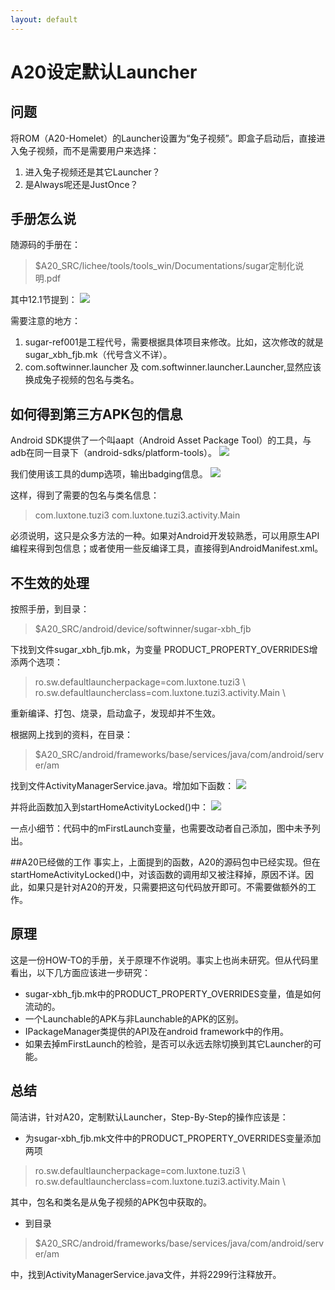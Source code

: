 ```yaml
---
layout: default
---
```


A20设定默认Launcher
===================

问题
--------------------
将ROM（A20-Homelet）的Launcher设置为“兔子视频”。即盒子启动后，直接进入兔子视频，而不是需要用户来选择：

1. 进入兔子视频还是其它Launcher？
2. 是Always呢还是JustOnce？

手册怎么说
---------------
随源码的手册在：
>$A20_SRC/lichee/tools/tools_win/Documentations/sugar定制化说明.pdf

其中12.1节提到：
![](/{{site.images_dir}}/defaultLaucher.png)

需要注意的地方：

1. sugar-ref001是工程代号，需要根据具体项目来修改。比如，这次修改的就是 sugar_xbh_fjb.mk（代号含义不详）。
2. com.softwinner.launcher 及 com.softwinner.launcher.Launcher,显然应该换成兔子视频的包名与类名。

如何得到第三方APK包的信息
--------------------
Android SDK提供了一个叫aapt（Android Asset Package Tool）的工具，与adb在同一目录下（android-sdks/platform-tools）。
![](/{{site.images_dir}}/badging.png)

我们使用该工具的dump选项，输出badging信息。
![](/{{site.images_dir}}/pkg-info.png)

这样，得到了需要的包名与类名信息：

>com.luxtone.tuzi3
>com.luxtone.tuzi3.activity.Main


必须说明，这只是众多方法的一种。如果对Android开发较熟悉，可以用原生API编程来得到包信息；或者使用一些反编译工具，直接得到AndroidManifest.xml。

不生效的处理
----------------

按照手册，到目录：
>$A20_SRC/android/device/softwinner/sugar-xbh_fjb

下找到文件sugar_xbh_fjb.mk，为变量 PRODUCT_PROPERTY_OVERRIDES增添两个选项：
>ro.sw.defaultlauncherpackage=com.luxtone.tuzi3 \ 
>ro.sw.defaultlauncherclass=com.luxtone.tuzi3.activity.Main \
							
重新编译、打包、烧录，启动盒子，发现却并不生效。

根据网上找到的资料，在目录：
>$A20_SRC/android/frameworks/base/services/java/com/android/server/am

找到文件ActivityManagerService.java。增加如下函数：
![](/{{site.images_dir}}/code_all.png)

并将此函数加入到startHomeActivityLocked()中：
![](/{{site.images_dir}}/code_call.PNG)

一点小细节：代码中的mFirstLaunch变量，也需要改动者自己添加，图中未予列出。

##A20已经做的工作
事实上，上面提到的函数，A20的源码包中已经实现。但在startHomeActivityLocked()中，对该函数的调用却又被注释掉，原因不详。因此，如果只是针对A20的开发，只需要把这句代码放开即可。不需要做额外的工作。

原理
---------------------
这是一份HOW-TO的手册，关于原理不作说明。事实上也尚未研究。但从代码里看出，以下几方面应该进一步研究：

* sugar-xbh_fjb.mk中的PRODUCT_PROPERTY_OVERRIDES变量，值是如何流动的。
* 一个Launchable的APK与非Launchable的APK的区别。
* IPackageManager类提供的API及在android framework中的作用。
* 如果去掉mFirstLaunch的检验，是否可以永远去除切换到其它Launcher的可能。

总结
----------------------
简洁讲，针对A20，定制默认Launcher，Step-By-Step的操作应该是：

* 为sugar-xbh_fjb.mk文件中的PRODUCT_PROPERTY_OVERRIDES变量添加两项

>ro.sw.defaultlauncherpackage=com.luxtone.tuzi3 \ 
>ro.sw.defaultlauncherclass=com.luxtone.tuzi3.activity.Main \

其中，包名和类名是从兔子视频的APK包中获取的。

* 到目录
>$A20_SRC/android/frameworks/base/services/java/com/android/server/am

中，找到ActivityManagerService.java文件，并将2299行注释放开。




